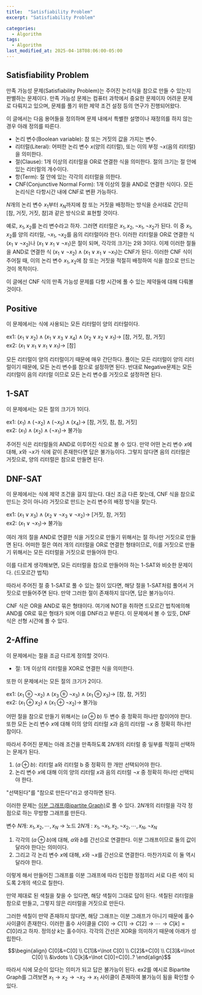 ```yaml
---
title:  "Satisfiability Problem"
excerpt: "Satisfiability Problem"

categories:
  - Algorithm
tags:
  - Algorithm
last_modified_at: 2025-04-18T08:06:00-05:00
---
```


## Satisfiability Problem

만족 가능성 문제(Satisfiability Problem)는 주어진 논리식을 참으로 만들 수 있는지 판별하는 문제이다. 만족 가능성 문제는 컴퓨터 과학에서 중요한 문제이자 어려운 문제로 다뤄지고 있으며, 문제를 풀기 위한 제약 조건 설정 등의 연구가 진행되어왔다. 

이 글에서는 다음 용어들을 정의하며 문제 내에서 특별한 설명이나 재정의를 하지 않는 경우 아래 정의를 따른다. 

- 논리 변수(Boolean variable): 참 또는 거짓의 값을 가지는 변수.
- 리터럴(Literal): 어떠한 논리 변수 $x$(양의 리터럴), 또는 이의 부정 $\neg x$(음의 리터럴)을 의미한다.
- 절(Clause): 1개 이상의 리터럴을 OR로 연결한 식을 의미한다. 절의 크기는 절 안에 있는 리터럴의 개수이다.
- 항(Term): 절 안에 있는 각각의 리터럴을 의한다.
- CNF(Conjunctive Normal Form): 1개 이상의 절을 AND로 연결한 식이다. 모든 논리식은 다항시간 내에 CNF로 변환 가능하다.

$N$개의 논리 변수 $x_1$부터 $x_N$까지에 참 또는 거짓을 배정하는 방식을 순서대로 간단히 [참, 거짓, 거짓, 참]과 같은 방식으로 표현할 것이다. 

예로, $x_1, x_2$를 논리 변수라고 하자. 그러면 리터럴은 $x_1, x_2, \neg x_1, \neg x_2$가 된다. 이 중 $x_1, x_2$를 양의 리터럴, $\neg x_1, \neg x_2$를 음의 리터럴이라 한다. 
이러한 리터럴을 OR로 연결한 식 $(x_1 \lor \lnot x_2)$나 $(x_1 \lor x_1 \lor \lnot x_1)$은 절이 되며, 각각의 크기는 2와 3이다. 
이제 이러한 절들을 AND로 연결한 식 $(x_1 \lor \lnot x_2) \land (x_1 \lor x_1 \lor \lnot x_1)$는 CNF가 된다. 이러한 CNF 식이 주어질 때, 이의 논리 변수 $x_1, x_2$에 참 또는 거짓을 적절히 배정하여 식을 참으로 만드는 것이 목적이다. 

이 글에선 CNF 식의 만족 가능성 문제를 다항 시간에 풀 수 있는 제약들에 대해 다뤄볼 것이다. 

## Positive

이 문제에서는 식에 사용되는 모든 리터럴이 양의 리터럴이다. 

ex1: $(x_1 \lor x_2) \land (x_1 \lor x_3 \lor x_4) \land (x_2 \lor x_2 \lor x_1) \to$ [참, 거짓, 참, 거짓]    
ex2: $(x_1 \lor x_1 \lor x_1 \lor x_1) \to$ [참]   

모든 리터럴이 양의 리터럴이기 때문에 매우 간단하다. 풀이는 모든 리터럴이 양의 리터럴이기 때문에, 모든 논리 변수를 참으로 설정하면 된다. 반대로 Negative문제는 모든 리터럴이 음의 리터럴 이므로 모든 논리 변수를 거짓으로 설정하면 된다. 

## 1-SAT 

이 문제에서는 모든 절의 크기가 1이다. 

ex1: $(x_1) \land (\lnot x_2) \land (\lnot x_5) \land (x_4) \to$ [참, 거짓, 참, 참, 거짓]  
ex2: $(x_1) \land (x_2) \land (\lnot x_1) \to$ 불가능  

주어진 식은 리터럴들의 AND로 이루어진 식으로 볼 수 있다. 만약 어떤 논리 변수 $x$에 대해, $x$와 $\lnot x$가 식에 같이 존재한다면 답은 불가능이다. 
그렇지 않다면 음의 리터럴은 거짓으로, 양의 리터럴은 참으로 만들면 된다. 

## DNF-SAT 

이 문제에서는 식에 제약 조건을 걸지 않는다. 대신 조금 다른 찾는데, CNF 식을 참으로 만드는 것이 아니라 거짓으로 만드는 논리 변수의 배정 방식을 찾는다. 

ex1: $(x_1 \lor x_3) \land (x_2 \lor \lnot x_3 \lor \lnot x_2) \to$ [거짓, 참, 거짓]   
ex2: $(x_1 \lor \lnot x_1) \to$ 불가능 

여러 개의 절을 AND로 연결한 식을 거짓으로 만들기 위해서는 절 하나만 거짓으로 만들면 된다. 어떠한 절은 여러 개의 리터럴을 OR로 연결한 형태이므로, 이를 거짓으로 만들기 위해서는 모든 리터럴을 거짓으로 만들어야 한다. 

이를 다르게 생각해보면, 모든 리터럴을 참으로 만들어야 하는 1-SAT와 비슷한 문제이다. (드모르간 법칙)  

따라서 주어진 절 중 1-SAT로 풀 수 있는 절이 있다면, 해당 절을 1-SAT처럼 풀어서 거짓으로 만들어주면 된다. 만약 그러한 절이 존재하지 않다면, 답은 불가능이다. 

CNF 식은 OR을 AND로 묶은 형태이다. 여기에 NOT을 취하면 드모르간 법칙에의해 AND를 OR로 묶은 형태가 되며 이를 DNF라고 부른다. 이 문제에서 볼 수 있듯, DNF 식은 선형 시간에 풀 수 있다. 

## 2-Affine

이 문제에서는 절을 조금 다르게 정의할 것이다.   
- 절: 1개 이상의 리터럴을 XOR로 연결한 식을 의미한다.

또한 이 문제에서는 모든 절의 크기가 2이다. 

ex1: $(x_1 ⊕ \lnot x_2) \land (x_3 ⊕ \lnot x_3) \land (x_1 ⊕ x_3) \to$ [참, 참, 거짓]   
ex2: $(x_1 ⊕ x_2) \land (x_1 ⊕ \lnot x_2) \to$ 불가능  

어떤 절을 참으로 만들기 위해서는 $(a ⊕ b)$ 두 변수 중 정확히 하나만 참이어야 한다. 또한 모든 논리 변수 $x$에 대해 이의 양의 리터럴 $x$과 음의 리터럴 $\lnot x$ 중 정확히 하나만 참이다. 

따라서 주어진 문제는 아래 조건을 만족하도록 $2N$개의 리터럴 중 일부를 적절히 선택하는 문제가 된다. 

1. $(a ⊕ b)$: 리터럴 a와 리터럴 b 중 정확히 한 개만 선택되어야 한다.
2. 논리 변수 $x$에 대해 이의 양의 리터럴 $x$과 음의 리터럴 $\lnot x$ 중 정확히 하나만 선택되야 한다. 

"선택된다"를 "참으로 만든다"라고 생각하면 된다.

이러한 문제는 [이분 그래프(Bipartite Graph)](https://ko.wikipedia.org/wiki/%EC%9D%B4%EB%B6%84_%EA%B7%B8%EB%9E%98%ED%94%84)로 풀 수 있다. $2N$개의 리터럴을 각각 정점으로 하는 무방향 그래프를 만든다.   

변수 $N$개: $x_1, x_2, \cdots, x_N$ $\to$ 노드 $2N$개 : $x_1, \lnot x_1, x_2, \lnot x_2, \cdots, x_N, \lnot x_N$

1. 각각의 $(a ⊕ b)$에 대해, $a$와 $b$를 간선으로 연결한다. 이분 그래프이므로 둘의 값이 달라야 한다는 의미이다.        
2. 그리고 각 논리 변수 $x$에 대해, $x$와 $\lnot x$를 간선으로 연결한다. 마찬가지로 이 둘 역시 달라야 한다.

이렇게 해서 만들어진 그래프를 이분 그래프에 따라 인접한 정점끼리 서로 다른 색이 되도록 2개의 색으로 칠한다. 

만약 제대로 된 색칠을 찾을 수 있다면, 해당 색칠이 그대로 답이 된다. 색칠된 리터럴을 참으로 만들고, 그렇지 않은 리터럴을 거짓으로 만든다. 

그러한 색칠이 만약 존재하지 않다면, 해당 그래프는 이분 그래프가 아니기 때문에 홀수 사이클이 존재한다.
이러한 홀수 사이클을 $C[0] \to C[1] \to C[2] \to \cdots \to C[k]=C[0]$라고 하자. 정의상 $k$는 홀수이다. 
각각의 간선은 XOR을 의미하기 때문에 아래가 성립한다. 

$$\begin{align}
C[0]&=C[0] \\
C[1]&=\lnot C[0] \\ 
C[2]&=C[0] \\ 
C[3]&=\lnot C[0] \\ 
&\vdots \\
C[k]&=\lnot C[0]=C[0]..?
\end{align}$$

따라서 식에 모순이 있다는 의미가 되고 답은 불가능이 된다. ex2를 예시로 Bipartite Graph를 그려보면 $x_1 \to x_2 \to \lnot x_2 \to x_1$ 사이클이 존재하여 불가능이 됨을 확인할 수 있다. 













